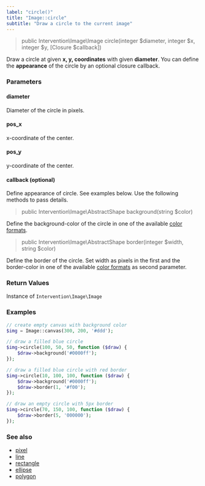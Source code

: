 ```yaml
---
label: "circle()"
title: "Image::circle"
subtitle: "Draw a circle to the current image"
---
```


> public Intervention\Image\Image circle(integer $diameter, integer $x, integer $y, [Closure $callback])

Draw a circle at given **x, y, coordinates** with given **diameter**. You can define the **appearance** of the circle by an optional closure callback.

### Parameters

#### diameter
Diameter of the circle in pixels.

#### pos_x
x-coordinate of the center.

#### pos_y
y-coordinate of the center.

#### callback (optional)
Define appearance of circle. See examples below. Use the following methods to pass details.


> public Intervention\Image\AbstractShape background(string $color)

Define the background-color of the circle in one of the available [color formats](/v2/getting-started/formats).


> public Intervention\Image\AbstractShape border(integer $width, string $color)

Define the border of the circle. Set width as pixels in the first and the border-color in one of the available [color formats](/v2/getting-started/formats) as second parameter.

### Return Values
Instance of `Intervention\Image\Image`

### Examples

```php
// create empty canvas with background color
$img = Image::canvas(300, 200, '#ddd');

// draw a filled blue circle
$img->circle(100, 50, 50, function ($draw) {
    $draw->background('#0000ff');
});

// draw a filled blue circle with red border
$img->circle(10, 100, 100, function ($draw) {
    $draw->background('#0000ff');
    $draw->border(1, '#f00');
});

// draw an empty circle with 5px border
$img->circle(70, 150, 100, function ($draw) {
    $draw->border(5, '000000');
});
```


### See also

- [pixel](/v2/api/pixel)
- [line](/v2/api/line)
- [rectangle](/v2/api/rectangle)
- [ellipse](/v2/api/ellipse)
- [polygon](/v2/api/polygon)
